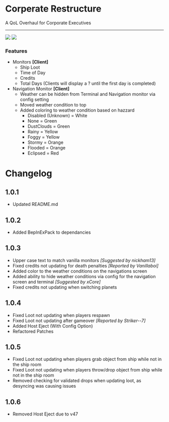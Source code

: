 # Corperate Restructure
A QoL Overhaul for Corporate Executives

---
![](https://puu.sh/JXCVg/b241ca917b.png)
![](https://puu.sh/JXFG7/2e45e2d272.png)

### Features
* Monitors **[Client]**
	* Ship Loot
	* Time of Day
	* Credits
	* Total Days (Clients will display a ? until the first day is completed)
* Navigation Monitor **[Client]**
	* Weather can be hidden from Terminal and Navigation monitor via config setting
	* Moved weather condition to top
	* Added coloring to weather condition based on hazzard
		* Disabled (Unknown) = White
		* None 				 = Green
		* DustClouds 		 = Green
		* Rainy 			 = Yellow
		* Foggy 			 = Yellow
		* Stormy 			 = Orange
		* Flooded 			 = Orange
		* Eclipsed 			 = Red

# Changelog
## 1.0.1
* Updated README.md
## 1.0.2
* Added BepInExPack to dependancies
## 1.0.3
* Upper case text to match vanilla monitors *[Suggested by nickham13]*
* Fixed credits not updating for death penalties *[Reported by Vanillaboi]*
* Added color to the weather conditions on the navigations screen
* Added ability to hide weather conditions via config for the navigation screen and terminal *[Suggested by xCore]*
* Fixed credits not updating when switching planets
## 1.0.4
* Fixed Loot not updating when players respawn
* Fixed Loot not updating after gameover *[Reported by Striker--7]*
* Added Host Eject (With Config Option)
* Refactored Patches
## 1.0.5
* Fixed Loot not updating when players grab object from ship while not in the ship room
* Fixed Loot not updating when players throw/drop object from ship while not in the ship room
* Removed checking for validated drops when updating loot, as desyncing was causing issues
## 1.0.6
* Removed Host Eject due to v47